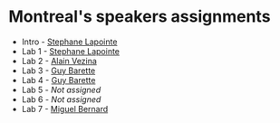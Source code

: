 # Montreal's speakers assignments
* Intro - [Stephane Lapointe](https://github.com/slapointe)
* Lab 1 - [Stephane Lapointe](https://github.com/slapointe)
* Lab 2 - [Alain Vezina](https://github.com/alainvezina)
* Lab 3 - [Guy Barette](https://github.com/guybarette)
* Lab 4 - [Guy Barette](https://github.com/guybarette)
* Lab 5 - _Not assigned_
* Lab 6 - _Not assigned_
* Lab 7 - [Miguel Bernard](https://github.com/mbernard)
